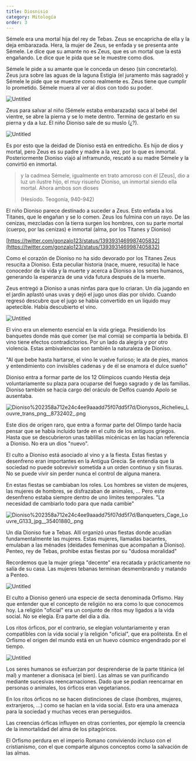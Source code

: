 ```yaml
---
title: Diosnisio
category: Mitología
order: 3
---
```


Sémele era una mortal hija del rey de Tebas. Zeus se encapricha de ella y la deja embarazada. Hera, la mujer de Zeus, se enfada y se presenta ante Sémele. Le dice que su amante no es Zeus, que es un mortal que la está engañando. Le dice que le pida que se le muestre como dios.

Sémele le pide a su amante que le conceda un deseo (sin concretarlo). Zeus jura sobre las aguas de la laguna Estigia (el juramento más sagrado) y Sémele le pide que se muestre como realmente es. Zeus tiene que cumplir lo prometido. Sémele muera al ver al dios con todo su poder.

![Untitled]({{site.baseurl}}/images/Dioniso%202358a712e24c4ee9aaadd75f07dd5f7d/Semele___Mitos_y_Relatos.png)

Zeus para salvar al niño (Sémele estaba embarazada) saca al bebé del vientre, se abre la pierna y se lo mete dentro. Termina de gestarlo en su pierna y da a luz. El niño Dioniso sale de su muslo (¿?). 

![Untitled]({{site.baseurl}}/images/Dioniso%202358a712e24c4ee9aaadd75f07dd5f7d/__Fichas_de_mitologia__Dioniso.png)

Es por esto que la deidad de Dioniso está en entredicho. Es hijo de dios y mortal, pero Zeus es su padre y madre a la vez, por lo que es inmortal. Posteriormente Dioniso viajó al inframundo, rescató a su madre Sémele y la convirtió en inmortal.

> y la cadmea Sémele, igualmente en trato amoroso con él [Zeus], dio a luz un ilustre hijo, el muy risueño Dioniso, un inmortal siendo ella mortal. Ahora ambos son dioses
>
> (Hesíodo. Teogonía, 940-942)

El niño Dioniso parece destinado a suceder a Zeus. Esto enfada a los Titanes, que le engañan y se lo comen. Zeus los fulmina con un rayo. De las cenizas, mezcladas con la tierra surgen los hombres, con su parte mortal (cuerpo, por las cenizas) e inmortal (alma, por los Titanes y Dioniso)

[https://twitter.com/gonzalo123/status/1393931469987405832](https://twitter.com/gonzalo123/status/1393931469987405832)

Como el corazón de Dioniso no ha sido devorado por los Titanes Zeus resucita a Dioniso. Esta peculiar historia (nace, muere, resucita) le hace conocedor de la vida y la muerte y acerca a Dioniso a los seres humanos, generando la esperanza de una vida futura después de la muerte.

Zeus entregó a Dioniso a unas ninfas para que lo criaran. Un día jugando en el jardín aplastó unas uvas y dejó el jugo unos días por olvido. Cuando regresó descubre que el jugo se había convertido en un líquido muy apetecible. Había descubierto el vino.

![Untitled]({{site.baseurl}}/images/Dioniso%202358a712e24c4ee9aaadd75f07dd5f7d/Que_sabes_sobre_el_vino_que_se_elabora_en_Grecia__-_CataDelVino_com.png)

El vino era un elemento esencial en la vida griega. Presidiendo los banquetes donde más que comer (se mal comía) se compartía la bebida. El vino tiene efectos contradictorios. Por un lado da alegría y por otro violencia. Estas ambivalencias son también la naturaleza de Dioniso.

"Al que bebe hasta hartarse, el vino le vuelve furioso; le ata de pies, manos y entendimiento con invisibles cadenas y de él se enamora el dulce sueño"

Dioniso entra a formar parte de los 12 Olímpicos cuando Hestia deja voluntariamente su plaza para ocuparse del fuego sagrado y de las familias. Dioniso también se hacía cargo del oráculo de Delfos cuando Apolo se ausentaba.

![Dioniso%202358a712e24c4ee9aaadd75f07dd5f7d/Dionysos_Richelieu_Louvre_trans_png__8732402_.png](Dioniso%202358a712e24c4ee9aaadd75f07dd5f7d/Dionysos_Richelieu_Louvre_trans_png__8732402_.png)

Este dios de origen raro, que entra a formar parte del Olimpo tarde hacía pensar que se había incluido tarde en el culto de los antiguos griegos. Hasta que se descubrieron unas tablillas micénicas en las hacían referencia a Dioniso. No era un dios "nuevo".

El culto a Dioniso está asociado al vino y a la fiesta. Estas fiestas y desenfreno eran importantes en la Antigua Grecia. Se entendía que la sociedad no puede sobrevivir sometida a un orden continuo y sin fisuras. No se puede vivir sin perder nunca el control de alguna manera.

En estas fiestas se cambiaban los roles. Los hombres se visten de mujeres, las mujeres de hombres, se disfrazaban de animales, ... Pero este desenfreno estaba siempre dentro de uno límites temporales. "La necesidad de cambiarlo todo para que nada cambie"

![Dioniso%202358a712e24c4ee9aaadd75f07dd5f7d/Banqueters_Cage_Louvre_G133_jpg__35401880_.png](Dioniso%202358a712e24c4ee9aaadd75f07dd5f7d/Banqueters_Cage_Louvre_G133_jpg__35401880_.png)

Un día Dioniso fue a Tebas. Allí organizó unas fiestas donde acudían fundamentalmente las mujeres. Estas mujeres, llamadas bacantes, emulaban a las ménades (deidades femeninas que acompañan a Dioniso). Penteo, rey de Tebas, prohibe estas fiestas por su "dudosa moralidad"

Recordemos que la mujer griega "decente" era recatada y prácticamente no salía de su casa. Las mujeres tebanas terminan desmembrando y matando a Penteo.

![Untitled]({{site.baseurl}}/images/Dioniso%202358a712e24c4ee9aaadd75f07dd5f7d/Bacantes_de_Euripides__Prodavinci.png)

El culto a Dioniso generó una especie de secta denominada Orfismo. Hay que entender que el concepto de religión no era como lo que conocemos hoy. La religión "oficial" era un conjunto de ritos muy ligados a la vida social. No se elegía. Era parte del día a día.

Los ritos órficos, por el contrario, se elegían voluntariamente y eran compatibles con la vida social y la religión "oficial", que era politeista. En el Orfismo el origen del mundo está en un huevo cósmico engendrado por el tiempo.

![Untitled]({{site.baseurl}}/images/Dioniso%202358a712e24c4ee9aaadd75f07dd5f7d/Orphic-egg_-_Fanes_-_Wikipedia__la_enciclopedia_libre.png)

Los seres humanos se esfuerzan por desprenderse de la parte titánica (el mal) y mantener a dionisaca (el bien). Las almas se van purificando mediante sucesivas reencarnaciones. Dado que se podían reencarnar en personas o animales, los órficos eran vegetarianos.

En los ritos órficos no se hacen distinciones de clase (hombres, mujeres, extranjeros, ...) como se hacían en la vida social. Esto era una amenaza para la sociedad y muchas veces eran perseguidos.

Las creencias órficas influyen en otras corrientes, por ejemplo la creencia de la inmortalidad del alma de los pitagóricos.

El Orfismo perdura en el imperio Romano conviviendo incluso con el cristianismo, con el que comparte algunos conceptos como la salvación de las almas.
